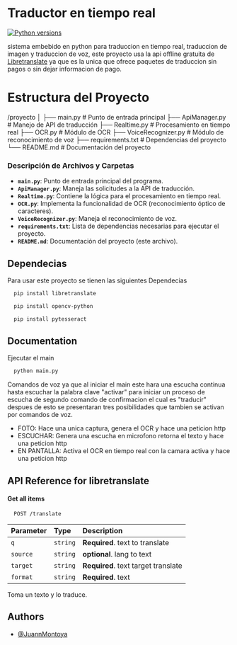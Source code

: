 
# Traductor en tiempo real
[![Python versions](https://img.shields.io/pypi/pyversions/libretranslate)](https://pypi.org/project/libretranslate)

sistema embebido en python para traduccion en tiempo real, traduccion de imagen y traduccion de voz, este proyecto usa la api offline gratuita de [Libretranslate](https://github.com/LibreTranslate/LibreTranslate) ya que es la unica que ofrece paquetes de traduccion sin pagos o sin dejar informacion de pago.


# Estructura del Proyecto

/proyecto
│
├── main.py # Punto de entrada principal
├── ApiManager.py # Manejo de API de traducción
├── Realtime.py # Procesamiento en tiempo real
├── OCR.py # Módulo de OCR
├── VoiceRecognizer.py # Módulo de reconocimiento de voz
├── requirements.txt # Dependencias del proyecto
└── README.md # Documentación del proyecto


### Descripción de Archivos y Carpetas

- **`main.py`**: Punto de entrada principal del programa.
- **`ApiManager.py`**: Maneja las solicitudes a la API de traducción.
- **`Realtime.py`**: Contiene la lógica para el procesamiento en tiempo real.
- **`OCR.py`**: Implementa la funcionalidad de OCR (reconocimiento óptico de caracteres).
- **`VoiceRecognizer.py`**: Maneja el reconocimiento de voz.
- **`requirements.txt`**: Lista de dependencias necesarias para ejecutar el proyecto.
- **`README.md`**: Documentación del proyecto (este archivo).

## Dependecias

Para usar este proyecto se tienen las siguientes Dependecias

```bash
  pip install libretranslate
```

```bash
  pip install opencv-python

```
```bash
  pip install pytesseract
```

## Documentation

Ejecutar el main 

```bash
  python main.py
```

Comandos de voz ya que al iniciar el main este hara una escucha continua hasta escuchar la palabra clave "activar" para iniciar un proceso de escucha de segundo comando de confirmacion el cual es "traducir" despues de esto se presentaran tres posibilidades que tambien se activan por comandos de voz.

- FOTO: Hace una unica captura, genera el OCR y hace una peticion http 
- ESCUCHAR: Genera una escucha en microfono retorna el texto y hace una peticion http
- EN PANTALLA: Activa el OCR en tiempo real con la camara activa  y hace una peticion http




## API Reference for libretranslate

#### Get all items

```http
  POST /translate
```

| Parameter | Type     | Description                |
| :-------- | :------- | :------------------------- |
| `q` | `string` | **Required**. text to translate |
| `source` | `string` | **optional**. lang to text |
| `target` | `string` | **Required**. text target translate |
| `format` | `string` | **Required**. text |


Toma un texto y lo traduce.




## Authors

- [@JuannMontoya](https://github.com/JuannMontoya)

